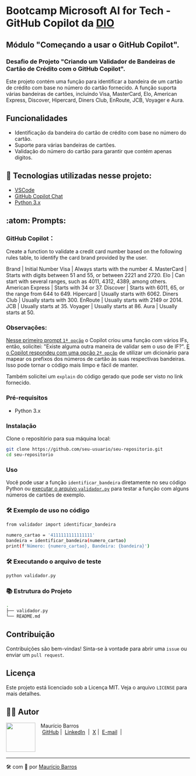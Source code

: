 # Bootcamp Microsoft AI for Tech - GitHub Copilot da [DIO](https://dio.me)

## Módulo "Começando a usar o GitHub Copilot".

### Desafio de Projeto "Criando um Validador de Bandeiras de Cartão de Crédito com o GitHub Copilot".

Este projeto contém uma função para identificar a bandeira de um cartão de crédito com base no número do cartão fornecido. 
A função suporta várias bandeiras de cartões, incluindo Visa, MasterCard, Elo, American Express, Discover, Hipercard, Diners Club, EnRoute, JCB, Voyager e Aura.

## Funcionalidades

- Identificação da bandeira do cartão de crédito com base no número do cartão.
- Suporte para várias bandeiras de cartões.
- Validação do número do cartão para garantir que contém apenas dígitos.

## :abacus: Tecnologias utilizadas nesse projeto:

- [VSCode](https://code.visualstudio.com/Download)
- [GitHub Copilot Chat](https://marketplace.visualstudio.com/items?itemName=GitHub.copilot-chat)
- [Python 3.x](https://marketplace.visualstudio.com/items?itemName=ms-python.python)

## :atom: Prompts:

### GitHub Copilot：

Create a function to validate a credit card number based on the following rules table, to identify the card brand provided by the user.

Brand | Initial Number Visa | Always starts with the number 4. MasterCard | Starts with digits between 51 and 55, or between 2221 and 2720. Elo | Can start with several ranges, such as 4011, 4312, 4389, among others. American Express | Starts with 34 or 37. Discover | Starts with 6011, 65, or the range from 644 to 649. Hipercard | Usually starts with 6062. Diners Club | Usually starts with 300. EnRoute | Usually starts with 2149 or 2014. JCB | Usually starts at 35. Voyager | Usually starts at 86. Aura | Usually starts at 50.

### Observações:

[Nesse primeiro prompt `1ª opçãp`](src/Primeira-opcao.txt) o Copilot criou uma função com vários IFs, então, solicitei: "Existe alguma outra maneira de validar sem o uso de IF?". [E o Copilot respondeu com uma opção `2ª opçãp`](src/Segunda-opcao.txt) de utilizar um dicionário para mapear os prefixos dos números de cartão às suas respectivas bandeiras. Isso pode tornar o código mais limpo e fácil de manter.

Também solicitei um `explain` do código gerado que pode ser visto no link fornecido. 

### Pré-requisitos

- Python 3.x

### Instalação

Clone o repositório para sua máquina local:

```sh
git clone https://github.com/seu-usuario/seu-repositorio.git
cd seu-repositorio
```

### Uso
Você pode usar a função `identificar_bandeira` diretamente no seu código Python ou [executar o arquivo `validador.py`](src/validador.py) para testar a função com alguns números de cartões de exemplo.

### 🛠️ Exemplo de uso no código

```sh
from validador import identificar_bandeira

numero_cartao = '4111111111111111'
bandeira = identificar_bandeira(numero_cartao)
print(f'Número: {numero_cartao}, Bandeira: {bandeira}')
```
### 🛠️ Executando o arquivo de teste

```sh
python validador.py
```
### 📚 Estrutura do Projeto
```sh
.
├── validador.py
└── README.md
```
## Contribuição
Contribuições são bem-vindas! Sinta-se à vontade para abrir uma `issue` ou enviar um `pull request`.

## Licença
Este projeto está licenciado sob a Licença MIT. Veja o arquivo `LICENSE` para mais detalhes.

## 👨‍💻 Autor

<p>
    <img 
      align=left 
      margin=10 
      width=80 
      src="https://avatars.githubusercontent.com/u/58704060?s=400&u=c58b05997dcd842e95dd0f5c45ab04c2054df583&v=4"
    />
    <p>&nbsp&nbsp&nbspMaurício Barros<br>
    &nbsp&nbsp&nbsp
    <a href="https://github.com/opusvix">
    GitHub</a>&nbsp;|&nbsp;
    <a href="https://www.linkedin.com/in/mauriciodasilvabarros/">LinkedIn</a>
    &nbsp;|&nbsp;
    <a href="https://x.com/opusvix">
    X</a>&nbsp;|&nbsp;
    <a href="mailto:opusvix@gmail.com">E-mail</a>
&nbsp;|&nbsp;</p>
</p>
<br/><br/>
<p>

---

:hammer_and_wrench: com :sparkling_heart: por [Maurício Barros](https://github.com/opusvix)
